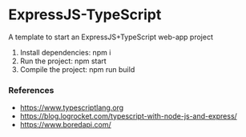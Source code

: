 # ExpressJS-TypeScript
A template to start an ExpressJS+TypeScript web-app project

1. Install dependencies: npm i
2. Run the project: npm start
3. Compile the project: npm run build

### References
- https://www.typescriptlang.org
- https://blog.logrocket.com/typescript-with-node-js-and-express/
- https://www.boredapi.com/